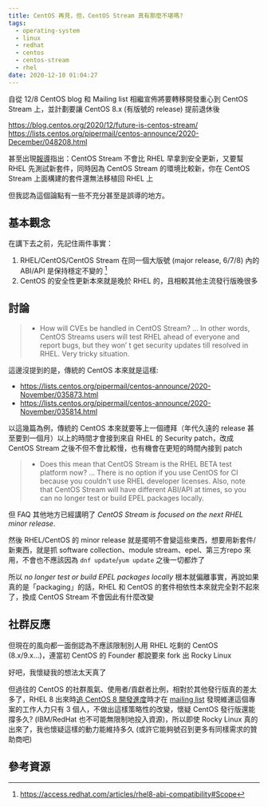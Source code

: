 ```yaml
---
title: CentOS 再見，但，CentOS Stream 真有那麼不堪嗎?
tags:
  - operating-system
  - linux
  - redhat
  - centos
  - centos-stream
  - rhel
date: 2020-12-10 01:04:27
---
```



自從 12/8 CentOS blog 和 Mailing list 相繼宣佈將要轉移開發重心到 CentOS Stream 上，並計劃要讓 CentOS 8.x (有版號的 release) 提前退休後

https://blog.centos.org/2020/12/future-is-centos-stream/
https://lists.centos.org/pipermail/centos-announce/2020-December/048208.html

甚至出現[報導](https://www.cyberciti.biz/linux-news/centos-linux-8-will-end-in-2021-and-shifts-focus-to-centos-stream/)指出：CentOS Stream 不會比 RHEL 早拿到安全更新，又要幫 RHEL 先測試新套件，同時因為 CentOS Stream 的環境比較新，你在 CentOS Stream 上面構建的套件還無法移植回 RHEL 上

但我認為這個論點有一些不充分甚至是誤導的地方。

<!--more-->

## 基本觀念

在講下去之前，先記住兩件事實：

1. RHEL/CentOS/CentOS Stream 在同一個大版號 (major release, 6/7/8) 內的 ABI/API 是保持穩定不變的 [^1]
2. CentOS 的安全性更新本來就是晚於 RHEL 的，且相較其他主流發行版晚很多

## 討論

> * How will CVEs be handled in CentOS Stream?
> ...
> In other words, CentOS Streams users will test RHEL ahead of everyone and
> report bugs, but they won’ t get security updates till resolved in RHEL. Very
> tricky situation.

這邊沒提到的是，傳統的 CentOS 本來就是這樣:
* https://lists.centos.org/pipermail/centos-announce/2020-November/035873.html
* https://lists.centos.org/pipermail/centos-announce/2020-November/035814.html

以這幾篇為例，傳統的 CentOS 本來就要等上一個禮拜（年代久遠的 release 甚至要到一個月）以上的時間才會接到來自 RHEL 的 Security patch，改成 CentOS Stream 之後不但不會比較慢，也有機會在更短的時間內接到 patch

> * Does this mean that CentOS Stream is the RHEL BETA test platform now?
> ...
> There is no option if you use CentOS for CI
> because you couldn't use RHEL developer licenses.
> Also, note that CentOS Stream will have different ABI/API at times,
> so you can no longer test or build EPEL packages locally.

但 FAQ 其他地方已經講明了 *CentOS Stream is focused on the next RHEL minor release*.

然後 RHEL/CentOS 的 minor release 就是擺明不會變這些東西，想要用新套件/新東西，就是抓 software collection、module stream、epel、第三方repo 來用，不會也不應該因為 `dnf update`/`yum update` 之後一切都炸了

所以 *no longer test or build EPEL packages locally* 根本就偏離事實，再說如果真的是「packaging」的話，RHEL 和 CentOS 的套件相依性本來就完全對不起來了，換成 CentOS Stream 不會因此有什麼改變

## 社群反應

但現在的風向都一面倒認為不應該限制別人用 RHEL 吃剩的 CentOS (8.x/9.x...)，連當初 CentOS 的 Founder 都說要來 fork 出 Rocky Linux

好吧，我懷疑我的想法太天真了

但過往的 CentOS 的社群風氣、使用者/貢獻者比例，相對於其他發行版真的差太多了，RHEL 8 出來時[追 CentOS 8 開發進度](https://www.centos.org/forums/viewtopic.php?f=10&t=71468)時才在 [mailing list](https://lists.centos.org/pipermail/centos-devel/2019-September/017694.html) 發現維運這個專案的工作人力只有 3 個人，不做出這樣策略性的改變，懷疑 CentOS 發行版還能撐多久? (IBM/RedHat 也不可能無限制地投入資源)，所以即使 Rocky Linux 真的出來了，我也懷疑這樣的動力能維持多久 (或許它能夠號召到更多有同樣需求的贊助商吧)


## 參考資源

[^1]: https://access.redhat.com/articles/rhel8-abi-compatibility#Scope
